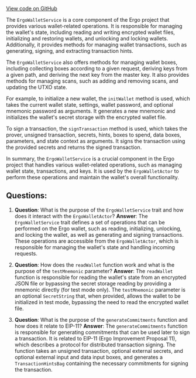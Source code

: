 [View code on GitHub](https://github.com/ergoplatform/ergo/src/main/scala/org/ergoplatform/nodeView/wallet/ErgoWalletService.scala)

The `ErgoWalletService` is a core component of the Ergo project that provides various wallet-related operations. It is responsible for managing the wallet's state, including reading and writing encrypted wallet files, initializing and restoring wallets, and unlocking and locking wallets. Additionally, it provides methods for managing wallet transactions, such as generating, signing, and extracting transaction hints.

The `ErgoWalletService` also offers methods for managing wallet boxes, including collecting boxes according to a given request, deriving keys from a given path, and deriving the next key from the master key. It also provides methods for managing scans, such as adding and removing scans, and updating the UTXO state.

For example, to initialize a new wallet, the `initWallet` method is used, which takes the current wallet state, settings, wallet password, and optional mnemonic password as arguments. It generates a new mnemonic and initializes the wallet's secret storage with the encrypted wallet file.

To sign a transaction, the `signTransaction` method is used, which takes the prover, unsigned transaction, secrets, hints, boxes to spend, data boxes, parameters, and state context as arguments. It signs the transaction using the provided secrets and returns the signed transaction.

In summary, the `ErgoWalletService` is a crucial component in the Ergo project that handles various wallet-related operations, such as managing wallet state, transactions, and keys. It is used by the `ErgoWalletActor` to perform these operations and maintain the wallet's overall functionality.
## Questions: 
 1. **Question**: What is the purpose of the `ErgoWalletService` trait and how does it interact with the `ErgoWalletActor`?
   **Answer**: The `ErgoWalletService` trait defines a set of operations that can be performed on the Ergo wallet, such as reading, initializing, unlocking, and locking the wallet, as well as generating and signing transactions. These operations are accessible from the `ErgoWalletActor`, which is responsible for managing the wallet's state and handling incoming requests.

2. **Question**: How does the `readWallet` function work and what is the purpose of the `testMnemonic` parameter?
   **Answer**: The `readWallet` function is responsible for reading the wallet's state from an encrypted JSON file or bypassing the secret storage reading by providing a mnemonic directly (for test mode only). The `testMnemonic` parameter is an optional `SecretString` that, when provided, allows the wallet to be initialized in test mode, bypassing the need to read the encrypted wallet file.

3. **Question**: What is the purpose of the `generateCommitments` function and how does it relate to EIP-11?
   **Answer**: The `generateCommitments` function is responsible for generating commitments that can be used later to sign a transaction. It is related to EIP-11 (Ergo Improvement Proposal 11), which describes a protocol for distributed transaction signing. The function takes an unsigned transaction, optional external secrets, and optional external input and data input boxes, and generates a `TransactionHintsBag` containing the necessary commitments for signing the transaction.